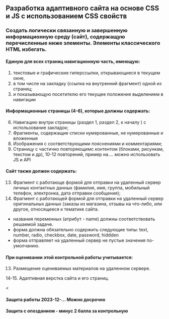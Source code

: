 ## Разработка адаптивного сайта на основе CSS и JS с использованием CSS свойств

### Создать логически связанную и завершенную информационную среду (сайт), содержащую перечисленные ниже элементы. Элементы классического HTML избегать.
####	Единую для всех страниц навигационную часть, имеющую:
1.	текстовые и графические гиперссылки, открывающиеся в текущем окне,
2.	в том числе на закладку (ссылка на внутренний фрагмент) одной из страниц;
5.	и показывающую посетителю его текущее положение выделением в навигации
#### Информационные страницы (4-6), которые должны содержать:
6.	Навигацию внутри страницы (раздел 1, раздел 2, к началу )  с использование закладок;
7.	Фрагменты, содержащие списки нумерованные, не нумерованные и вложенные
8.	Изображения с соответствующими пояснениями и комментариями;
10.	Страницу с частично повторяющимс контентом (блоками, рисункам, текстом и др), 10-12 повторений,  пример на.... можно использовать JS и АРI

#### Cайт также должен содержать:
13.	Фрагмент с работающе формой для отправки на удаленный сервер личных контактных данных (фамилия, имя, группа, мобильный телефон, электронка, дата отправки сообщения);
14.	Фрагмент с работающей формой для отправки на удаленный сервер оригинальных данных (заказы из магазина, отзывы на что-либо, или другое, относящееся к тематике сайта.
  - названия переменных (атрибут - name) должны соответствовать решаемой задаче.
  - форма должна обязательно содержить следующие типы: text, number, radio, checkbox, date, password, hiddden
  - форма отправляет на удаленный сервер не пустые значения по-умолчанию.


#### При оценивании этой контрольной работы учитывается:

13. Размещение оцениваемых материалов на удаленном сервере.

14-15. Адаптивная верстка сайта и его страниц. 

<
#### Защита работы 2023-12-... Можно досрочно
#### Защита с опозданием - минус 2 балла за контрольную
